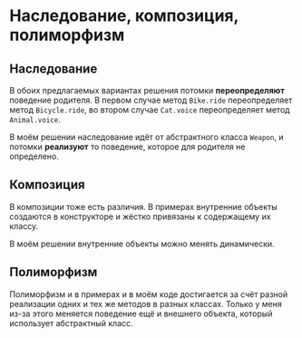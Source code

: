 # Наследование, композиция, полиморфизм

## Наследование
В обоих предлагаемых вариантах решения
потомки **переопределяют** поведение родителя.
В первом случае метод `Bike.ride` переопределяет метод `Bicycle.ride`,
во втором случае `Cat.voice` переопределяет метод `Animal.voice`.

В моём решении наследование идёт от абстрактного класса `Weapon`,
и потомки **реализуют** то поведение, которое для родителя не определено.


## Композиция
В композиции тоже есть различия.
В примерах внутренние объекты создаются в конструкторе и жёстко привязаны
к содержащему их классу.

В моём решении внутренние объекты можно менять динамически.


## Полиморфизм
Полиморфизм и в примерах и в моём коде достигается за счёт разной реализации
одних и тех же методов в разных классах.
Только у меня из-за этого меняется поведение ещё и внешнего объекта,
который использует абстрактный класс.
